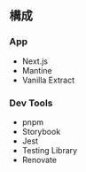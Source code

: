 ## 構成

### App

- Next.js
- Mantine
- Vanilla Extract

### Dev Tools

- pnpm
- Storybook
- Jest
- Testing Library
- Renovate
